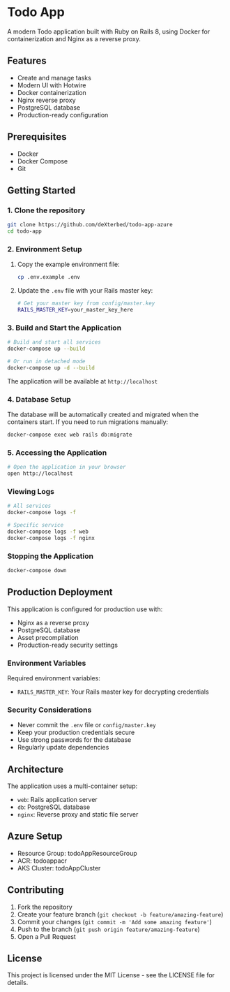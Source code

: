 # Todo App

A modern Todo application built with Ruby on Rails 8, using Docker for containerization and Nginx as a reverse proxy.

## Features

- Create and manage tasks
- Modern UI with Hotwire
- Docker containerization
- Nginx reverse proxy
- PostgreSQL database
- Production-ready configuration

## Prerequisites

- Docker
- Docker Compose
- Git

## Getting Started

### 1. Clone the repository

```bash
git clone https://github.com/deXterbed/todo-app-azure
cd todo-app
```

### 2. Environment Setup

1. Copy the example environment file:

   ```bash
   cp .env.example .env
   ```

2. Update the `.env` file with your Rails master key:
   ```bash
   # Get your master key from config/master.key
   RAILS_MASTER_KEY=your_master_key_here
   ```

### 3. Build and Start the Application

```bash
# Build and start all services
docker-compose up --build

# Or run in detached mode
docker-compose up -d --build
```

The application will be available at `http://localhost`

### 4. Database Setup

The database will be automatically created and migrated when the containers start. If you need to run migrations manually:

```bash
docker-compose exec web rails db:migrate
```

### 5. Accessing the Application

```bash
# Open the application in your browser
open http://localhost
```

### Viewing Logs

```bash
# All services
docker-compose logs -f

# Specific service
docker-compose logs -f web
docker-compose logs -f nginx
```

### Stopping the Application

```bash
docker-compose down
```

## Production Deployment

This application is configured for production use with:

- Nginx as a reverse proxy
- PostgreSQL database
- Asset precompilation
- Production-ready security settings

### Environment Variables

Required environment variables:

- `RAILS_MASTER_KEY`: Your Rails master key for decrypting credentials

### Security Considerations

- Never commit the `.env` file or `config/master.key`
- Keep your production credentials secure
- Use strong passwords for the database
- Regularly update dependencies

## Architecture

The application uses a multi-container setup:

- `web`: Rails application server
- `db`: PostgreSQL database
- `nginx`: Reverse proxy and static file server

## Azure Setup

- Resource Group: todoAppResourceGroup
- ACR: todoappacr
- AKS Cluster: todoAppCluster

## Contributing

1. Fork the repository
2. Create your feature branch (`git checkout -b feature/amazing-feature`)
3. Commit your changes (`git commit -m 'Add some amazing feature'`)
4. Push to the branch (`git push origin feature/amazing-feature`)
5. Open a Pull Request

## License

This project is licensed under the MIT License - see the LICENSE file for details.

